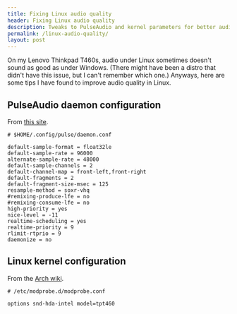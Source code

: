 ```yaml
---
title: Fixing Linux audio quality
header: Fixing Linux audio quality
description: Tweaks to PulseAudio and kernel parameters for better audio quality in Linux
permalink: /linux-audio-quality/
layout: post
---
```


On my Lenovo Thinkpad T460s, audio under Linux sometimes doesn't sound as good as under Windows. (There might have been a distro that didn't have this issue, but I can't remember which one.) Anyways, here are some tips I have found to improve audio quality in Linux.

## PulseAudio daemon configuration
From [this site](https://medium.com/@gamunu/enable-high-quality-audio-on-linux-6f16f3fe7e1f).
```
# $HOME/.config/pulse/daemon.conf

default-sample-format = float32le
default-sample-rate = 96000
alternate-sample-rate = 48000
default-sample-channels = 2
default-channel-map = front-left,front-right
default-fragments = 2
default-fragment-size-msec = 125
resample-method = soxr-vhq
#remixing-produce-lfe = no
#remixing-consume-lfe = no
high-priority = yes
nice-level = -11
realtime-scheduling = yes
realtime-priority = 9
rlimit-rtprio = 9
daemonize = no
```

## Linux kernel configuration
From the [Arch wiki](https://wiki.archlinux.org/index.php/Lenovo_ThinkPad_T460s).
```
# /etc/modprobe.d/modprobe.conf

options snd-hda-intel model=tpt460
```